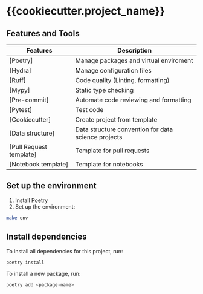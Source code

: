 # {{cookiecutter.project_name}}

## Features and Tools

Features              | Description
 ---                  | ---
[Poetry]              | Manage packages and virtual enviroment
[Hydra]               | Manage configuration files
[Ruff]                | Code quality (Linting, formatting)
[Mypy]                | Static type checking
[Pre-commit]          | Automate code reviewing and formatting
[Pytest]              | Test code
[Cookiecutter]        | Create project from template
[Data structure]      | Data structure convention for data science projects
[Pull Request template] | Template for pull requests
[Notebook template]     | Template for notebooks


## Set up the environment
1. Install [Poetry](https://python-poetry.org/docs/#installation)
2. Set up the environment:
```bash
make env 
```

## Install dependencies
To install all dependencies for this project, run:
```bash
poetry install
```

To install a new package, run:
```bash
poetry add <package-name>
```